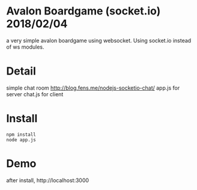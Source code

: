 Avalon Boardgame (socket.io)
2018/02/04
===============

a very simple avalon boardgame using websocket. Using socket.io instead of ws modules.

Detail
==================

simple chat room
http://blog.fens.me/nodejs-socketio-chat/
app.js for server
chat.js for client

Install
==================

```{bash}
npm install
node app.js
```

Demo
==================
after install, 
http://localhost:3000
